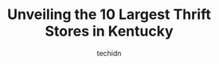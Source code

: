 ---
layout: ampstory
image: https://i0.wp.com/paketmu.com/wp-content/uploads/2023/06/seek-find-treasures-0-in-kentucky-1686368998.jpeg?resize=640,853
author: techidn
featured: false
description: Explore the diverse Thrift Store scene in Kentucky, home to an incredible selection of 10 establishments catering to every taste. Whether youre in search of iconic favorites or undiscovered
title: Unveiling the 10 Largest Thrift Stores in Kentucky
cover:
   title: Unveiling the 10 Largest Thrift Stores in Kentucky
   subtitle: RICKPATE
   background: https://paketmu.com/wp-content/uploads/2023/06/seek-find-treasures-0-in-kentucky-1686368998.jpeg

pages: 
 - layout: thirds
   top: <h1>#1 Bellevue Goodwill Store</h1>
   bottom: "<p>This is an okay Goodwill location. Three store mostly has clothes out for sale. You can find home goods along the back walls. The book area is not well-kept, which is par</p>"
   background: https://paketmu.com/wp-content/uploads/2023/06/seek-find-treasures-1-in-kentucky-1686369000.jpeg
   backgroundblur: true
 - layout: thirds
   top: <h1>#2 Goodwill</h1>
   bottom: "<p>We went here for furniture but we didnt find! most of the store is clothes! Im giving it five stars for the organize,clean store and for friendly staff</p>"
   background: https://paketmu.com/wp-content/uploads/2023/06/seek-find-treasures-2-in-kentucky-1686369002.jpeg
   cta:
      link: https://paketmu.com/unveiling-the-10-largest-thrift-stores-in-kentucky/
      text: Unveiling the 10 Largest Thrift Stores in Kentucky
 - layout: thirds
   top: <h1>#3 Goodwill</h1>
   bottom: "<p>This is a new store that is not very far from the old location. The day I went there, 1/3/2023, they had a good selection of clothes, toys, etc. Not much furniture. Plent</p>"
   background: https://paketmu.com/wp-content/uploads/2023/06/seek-find-treasures-3-in-kentucky-1686369002.jpeg
   cta:
      link: https://paketmu.com/unveiling-the-10-largest-thrift-stores-in-kentucky/
      text: Unveiling the 10 Largest Thrift Stores in Kentucky
 - layout: thirds
   top: <h1>#4 Goodwill</h1>
   bottom: "<p>4425 Shelbyville Rd, Louisville, KY 40207, United States</p>"
   background: https://images.unsplash.com/photo-1609083590460-7b8cc0ca65f8?ixlib=rb-4.0.3&ixid=MnwxMjA3fDB8MHxwaG90by1wYWdlfHx8fGVufDB8fHx8&auto=format&fit=crop&w=640&h=853&q=80
   cta:
      link: https://paketmu.com/unveiling-the-10-largest-thrift-stores-in-kentucky/
      text: Unveiling the 10 Largest Thrift Stores in Kentucky
 - layout: thirds
   top: <h1>#5 Goodwill</h1>
   bottom: "<p>3130 Mapleleaf Dr, Lexington, KY 40509, United States</p>"
   background: https://images.unsplash.com/photo-1567095761054-7a02e69e5c43?ixlib=rb-4.0.3&ixid=MnwxMjA3fDB8MHxwaG90by1wYWdlfHx8fGVufDB8fHx8&auto=format&fit=crop&w=640&h=853&q=80
   cta:
      link: https://paketmu.com/unveiling-the-10-largest-thrift-stores-in-kentucky/
      text: Unveiling the 10 Largest Thrift Stores in Kentucky
 - layout: thirds
   top: <h1>#6 Goodwill</h1>
   bottom: "<p>450 Boone Station Rd, Shelbyville, KY 40065, United States</p>"
   background: https://plus.unsplash.com/premium_photo-1664640458616-3c74f8cb4589?ixlib=rb-4.0.3&ixid=MnwxMjA3fDB8MHxwaG90by1wYWdlfHx8fGVufDB8fHx8&auto=format&fit=crop&w=640&h=853&q=80
   cta:
      link: https://paketmu.com/unveiling-the-10-largest-thrift-stores-in-kentucky/
      text: Unveiling the 10 Largest Thrift Stores in Kentucky
 - layout: thirds
   top: <h1>#7 Goodwill</h1>
   bottom: "<p>1002 Lexington Rd Ste 8, Georgetown, KY 40324, United States</p>"
   background: https://images.unsplash.com/photo-1604871000636-074fa5117945?ixlib=rb-4.0.3&ixid=MnwxMjA3fDB8MHxwaG90by1wYWdlfHx8fGVufDB8fHx8&auto=format&fit=crop&w=640&h=853&q=80
   cta:
      link: https://paketmu.com/unveiling-the-10-largest-thrift-stores-in-kentucky/
      text: Unveiling the 10 Largest Thrift Stores in Kentucky
 - layout: thirds
   middle: Continue reading...
   background: https://images.unsplash.com/photo-1552083974-186346191183?ixlib=rb-4.0.3&ixid=MnwxMjA3fDB8MHxwaG90by1wYWdlfHx8fGVufDB8fHx8&auto=format&fit=crop&w=640&h=853&q=80
   cta:
      link: https://paketmu.com/unveiling-the-10-largest-thrift-stores-in-kentucky/
      text: Unveiling the 10 Largest Thrift Stores in Kentucky
      
---